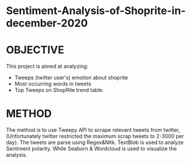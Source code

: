 # Sentiment-Analysis-of-Shoprite-in-december-2020
# OBJECTIVE
This project is aimed at analyzing:
* Tweeps (twitter user's) emotion about shoprite
* Most occurring words in tweets
* Top Tweeps on ShopRite trend table.
 

# METHOD
The method is to use Tweepy API to scrape relevant tweets from twitter,
(Unfortunately twitter restricted the maximum scrap tweets to 2-3000 per day).
The tweets are parse using Regex&Nltk. TextBlob is used to analyze Sentiment polarity. 
While Seaborn & Wordcloud is used to visualize the analysis.
